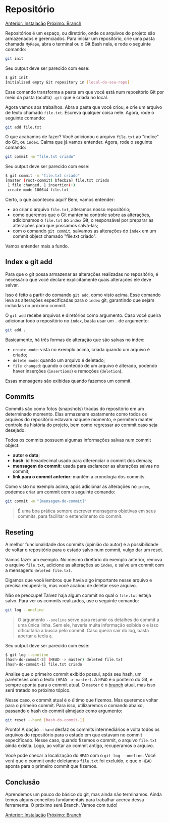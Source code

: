 # Repositório

[Anterior: Instalação](Instalação.md)
[Próximo: Branch](Branch.md)

Repositórios é um espaço, ou diretório, onde os arquivos do projeto são armazenados e gerenciados. Para iniciar um repositório, crie uma pasta chamada `MyRepo`, abra o terminal ou o Git Bash nela, e rode o seguinte comando:

```bash
git init
```

Seu output deve ser parecido com esse:

```bash
$ git init
Initialized empty Git repository in [local-do-seu-repo]
```

Esse comando transforma a pasta em que você está num repositório Git por meio da pasta (oculta) `.git` que é criada no local.

Agora vamos aos trabalhos. Abra a pasta que você criou, e crie um arquivo de texto chamado `file.txt`. Escreva qualquer coisa nele. Agora, rode o seguinte comando:

```bash
git add file.txt
```

O que acabamos de fazer? Você adicionou o arquivo `file.txt` ao "índice" do Git, ou `index`. Calma que já vamos entender. Agora, rode o seguinte comando:

```bash
git commit -m "file.txt criado"
```

Seu output deve ser parecido com esse:

```bash
$ git commit -m "file.txt criado"
[master (root-commit) bfecb2a] file.txt criado
 1 file changed, 1 insertion(+)
 create mode 100644 file.txt
```

Certo, o que aconteceu aqui? Bem, vamos entender:
- ao criar o arquivo `file.txt`, alteramos nosso repositório;
- como queremos que o Git mantenha controle sobre as alterações, adicionamos o `file.txt` ao `index` Git, o responsável por preparar as alterações para que possamos salvá-las;
- com o comando `git commit`, salvamos as alterações do `index` em um commit object chamado "file.txt criado".

Vamos entender mais a fundo.

## Index e git add

Para que o git possa armazenar as alterações realizadas no repositório, é necessário que você declare explicitamente quais alterações ele deve salvar. 

Isso é feito a partir do comando `git add`, como visto acima. Esse comando leva as alterações  especificadas para o `index` git, garantindo que sejam incluidas no próximo commit.

O `git add` recebe arquivos e diretórios como argumento. Caso você queira adicionar todo o repositório no `index`, basta usar um `.` de argumento:

```bash
git add .
```

Basicamente, há três formas de alteração que são salvas no index:
- `create mode`: vista no exemplo acima, criada quando um arquivo é criado;
- `delete mode`: quando um arquivo é deletado;
- `file changed`: quando o conteúdo de um arquivo é alterado, podendo haver inserções (`insertions`) e remoções (`deletion`).

Essas mensagens são exibidas quando fazemos um commit.

## Commits

Commits são como fotos (snapshots) tiradas do repositório em um determinado momento. Elas armazenam exatamente como todos os arquivos do repositório estavam naquele momento, e permitem manter controle da história do projeto, bem como regressar ao commit caso seja desejado.

Todos os commits possuem algumas informações salvas num commit object:
- **autor e data**;
- **hash**: id hexadecimal usado para diferenciar o commit dos demais;
- **mensagem do commit**: usada para esclarecer as alterações salvas no commit;
- **link para o commit anterior**: mantém a cronologia dos commits.

Como visto no exemplo acima, após adicionar as alterações no `index`, podemos criar um commit com o seguinte comando:

```bash
git commit -m "[mensagem-do-commit]"
```

> É uma boa prática sempre escrever mensagens objetivas em seus commits, para facilitar o entendimento do commit.

## Reseting

A melhor funcionalidade dos commits (opinião do autor) é a possibilidade de voltar o repositório para o estado salvo num commit, vulgo dar um reset.

Vamos fazer um exemplo. No mesmo diretório do exemplo anterior, remova o arquivo `file.txt`, adicione as alterações ao `index`, e salve um commit com a mensagem: `deleted file.txt`.

Digamos que você lembrou que havia algo importante nesse arquivo e precisa recuperá-lo, mas você acabou de deletar esse arquivo. 

Não se preocupe! Talvez haja algum commit no qual o `file.txt` esteja salvo. Para ver os commits realizados, use o seguinte comando:

```bash
git log --oneline
```

> O argumento `--oneline` serve para resumir os detalhes do commit a uma única linha. Sem ele, haveria muita informação exibida o e isso dificultaria a busca pelo commit. 
> Caso queira sair do log, basta apertar a tecla `q`.

Seu output deve ser parecido com esse:

``` bash
$ git log --oneline
[hash-do-commit-2] (HEAD -> master) deleted file.txt
[hash-do-commit-1] file.txt criado
```

Analise que o primeiro commit exibido possui, após seu hash, um parênteses com o texto `(HEAD -> master)`. A `HEAD` é o ponteiro do Git, e sempre aponta para o commit atual. O `master` é o [branch](Branch.md) atual, mas isso será tratado no próximo tópico.

Nesse caso, o commit atual é o último que fizemos. Mas queremos voltar para o primeiro commit. Para isso, utilizaremos o comando abaixo, passando o hash do commit almejado como argumento:

```bash
git reset --hard [hash-do-commit-1]
```

Pronto! A opção `--hard` desfaz os commits intermediários e volta todos os arquivos do repositório para o estado em que estavam no commit especificado. Nesse caso, quando fizemos o commit, o arquivo `file.txt` ainda existia. Logo, ao voltar ao commit antigo, recuperamos o arquivo.

Você pode checar a localização do `HEAD` com o `git log --oneline`. Você verá que o commit onde deletamos `file.txt` foi excluído, e que o `HEAD` aponta para o primeiro commit que fizemos.

## Conclusão

Aprendemos um pouco do básico do git, mas ainda não terminamos. Ainda temos alguns conceitos fundamentais para trabalhar acerca dessa ferramenta. O próximo será Branch. Vamos com tudo!

[Anterior: Instalação](Repositório.md)
[Próximo: Branch](Branch.md)